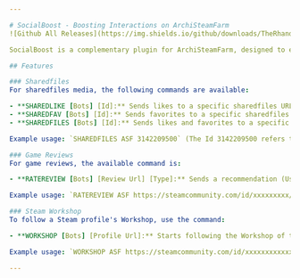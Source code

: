 ```yaml
---

# SocialBoost - Boosting Interactions on ArchiSteamFarm
![Github All Releases](https://img.shields.io/github/downloads/TheRhanderson/socialboost-asf/total.svg)

SocialBoost is a complementary plugin for ArchiSteamFarm, designed to enhance interactions on Steam platform. This plugin provides features to boost the number of likes and favorites on images, guides, and various content types. It also enables user game reviews (Useful/Funny) and allows following players' Workshop, with more features to be added soon.

## Features

### Sharedfiles
For sharedfiles media, the following commands are available:

- **SHAREDLIKE [Bots] [Id]:** Sends likes to a specific sharedfiles URL.
- **SHAREDFAV [Bots] [Id]:** Sends favorites to a specific sharedfiles URL.
- **SHAREDFILES [Bots] [Id]:** Sends likes and favorites to a specific sharedfiles URL.

Example usage: `SHAREDFILES ASF 3142209500` (The Id 3142209500 refers to the end of the URL).

### Game Reviews
For game reviews, the available command is:

- **RATEREVIEW [Bots] [Review Url] [Type]:** Sends a recommendation (Useful or Funny) for a game review. Type 1 is for Useful, and type 2 is for Funny.

Example usage: `RATEREVIEW ASF https://steamcommunity.com/id/xxxxxxxxx/recommended/739630 1` (The URL refers to the game review, and 1 indicates a Useful recommendation).

### Steam Workshop
To follow a Steam profile's Workshop, use the command:

- **WORKSHOP [Bots] [Profile Url]:** Starts following the Workshop of this Steam profile. Limited accounts are compatible.

Example usage: `WORKSHOP ASF https://steamcommunity.com/id/xxxxxxxxxxxxxx` (The URL should be the same as used to visit the profile in the browser).

---
```

